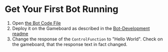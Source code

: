 # Get Your First Bot Running

1. Open [the Bot Code File](../../src/main/scala/Bot.scala)
2. Deploy it on the Gameboard as described in the [Bot-Development readme](../bot-development/readme.md)
3. Change the response of the `ControlFunction` to "Hello World".
   Check on the gameboard, that the response text in fact changed.